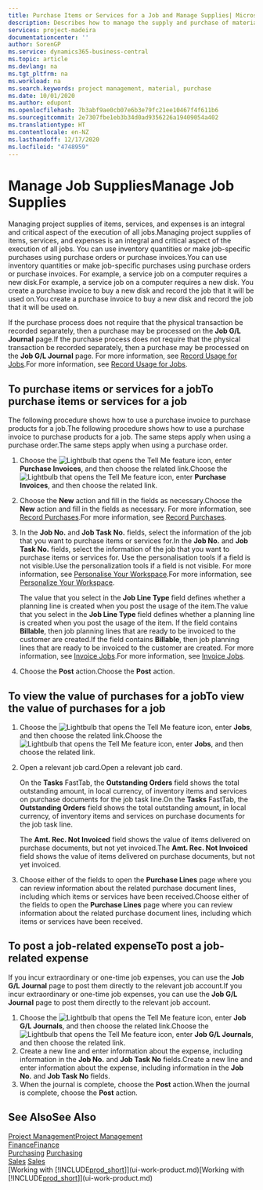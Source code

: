 ```yaml
---
title: Purchase Items or Services for a Job and Manage Supplies| Microsoft Docs
description: Describes how to manage the supply and purchase of material and services to jobs.
services: project-madeira
documentationcenter: ''
author: SorenGP
ms.service: dynamics365-business-central
ms.topic: article
ms.devlang: na
ms.tgt_pltfrm: na
ms.workload: na
ms.search.keywords: project management, material, purchase
ms.date: 10/01/2020
ms.author: edupont
ms.openlocfilehash: 7b3abf9ae0cb07e6b3e79fc21ee10467f4f611b6
ms.sourcegitcommit: 2e7307fbe1eb3b34d0ad9356226a19409054a402
ms.translationtype: HT
ms.contentlocale: en-NZ
ms.lasthandoff: 12/17/2020
ms.locfileid: "4748959"
---
```

# <a name="manage-job-supplies"></a><span data-ttu-id="9b028-103">Manage Job Supplies</span><span class="sxs-lookup"><span data-stu-id="9b028-103">Manage Job Supplies</span></span>
<span data-ttu-id="9b028-104">Managing project supplies of items, services, and expenses is an integral and critical aspect of the execution of all jobs.</span><span class="sxs-lookup"><span data-stu-id="9b028-104">Managing project supplies of items, services, and expenses is an integral and critical aspect of the execution of all jobs.</span></span> <span data-ttu-id="9b028-105">You can use inventory quantities or make job-specific purchases using purchase orders or purchase invoices.</span><span class="sxs-lookup"><span data-stu-id="9b028-105">You can use inventory quantities or make job-specific purchases using purchase orders or purchase invoices.</span></span> <span data-ttu-id="9b028-106">For example, a service job on a computer requires a new disk.</span><span class="sxs-lookup"><span data-stu-id="9b028-106">For example, a service job on a computer requires a new disk.</span></span> <span data-ttu-id="9b028-107">You create a purchase invoice to buy a new disk and record the job that it will be used on.</span><span class="sxs-lookup"><span data-stu-id="9b028-107">You create a purchase invoice to buy a new disk and record the job that it will be used on.</span></span>

<span data-ttu-id="9b028-108">If the purchase process does not require that the physical transaction be recorded separately, then a purchase may be processed on the **Job G/L Journal** page.</span><span class="sxs-lookup"><span data-stu-id="9b028-108">If the purchase process does not require that the physical transaction be recorded separately, then a purchase may be processed on the **Job G/L Journal** page.</span></span> <span data-ttu-id="9b028-109">For more information, see [Record Usage for Jobs](projects-how-record-job-usage.md).</span><span class="sxs-lookup"><span data-stu-id="9b028-109">For more information, see [Record Usage for Jobs](projects-how-record-job-usage.md).</span></span>

## <a name="to-purchase-items-or-services-for-a-job"></a><span data-ttu-id="9b028-110">To purchase items or services for a job</span><span class="sxs-lookup"><span data-stu-id="9b028-110">To purchase items or services for a job</span></span>
<span data-ttu-id="9b028-111">The following procedure shows how to use a purchase invoice to purchase products for a job.</span><span class="sxs-lookup"><span data-stu-id="9b028-111">The following procedure shows how to use a purchase invoice to purchase products for a job.</span></span> <span data-ttu-id="9b028-112">The same steps apply when using a purchase order.</span><span class="sxs-lookup"><span data-stu-id="9b028-112">The same steps apply when using a purchase order.</span></span>  

1. <span data-ttu-id="9b028-113">Choose the ![Lightbulb that opens the Tell Me feature](media/ui-search/search_small.png "Tell me what you want to do") icon, enter **Purchase Invoices**, and then choose the related link.</span><span class="sxs-lookup"><span data-stu-id="9b028-113">Choose the ![Lightbulb that opens the Tell Me feature](media/ui-search/search_small.png "Tell me what you want to do") icon, enter **Purchase Invoices**, and then choose the related link.</span></span>  
2. <span data-ttu-id="9b028-114">Choose the **New** action and fill in the fields as necessary.</span><span class="sxs-lookup"><span data-stu-id="9b028-114">Choose the **New** action and fill in the fields as necessary.</span></span> <span data-ttu-id="9b028-115">For more information, see [Record Purchases](purchasing-how-record-purchases.md).</span><span class="sxs-lookup"><span data-stu-id="9b028-115">For more information, see [Record Purchases](purchasing-how-record-purchases.md).</span></span>
3. <span data-ttu-id="9b028-116">In the **Job No.** and **Job Task No.** fields, select the information of the job that you want to purchase items or services for.</span><span class="sxs-lookup"><span data-stu-id="9b028-116">In the **Job No.** and **Job Task No.** fields, select the information of the job that you want to purchase items or services for.</span></span> <span data-ttu-id="9b028-117">Use the personalisation tools if a field is not visible.</span><span class="sxs-lookup"><span data-stu-id="9b028-117">Use the personalization tools if a field is not visible.</span></span> <span data-ttu-id="9b028-118">For more information, see [Personalise Your Workspace](ui-personalization-user.md).</span><span class="sxs-lookup"><span data-stu-id="9b028-118">For more information, see [Personalize Your Workspace](ui-personalization-user.md).</span></span>

    <span data-ttu-id="9b028-119">The value that you select in the **Job Line Type** field defines whether a planning line is created when you post the usage of the item.</span><span class="sxs-lookup"><span data-stu-id="9b028-119">The value that you select in the **Job Line Type** field defines whether a planning line is created when you post the usage of the item.</span></span> <span data-ttu-id="9b028-120">If the field contains **Billable**, then job planning lines that are ready to be invoiced to the customer are created.</span><span class="sxs-lookup"><span data-stu-id="9b028-120">If the field contains **Billable**, then job planning lines that are ready to be invoiced to the customer are created.</span></span> <span data-ttu-id="9b028-121">For more information, see [Invoice Jobs](projects-how-invoice-jobs.md).</span><span class="sxs-lookup"><span data-stu-id="9b028-121">For more information, see [Invoice Jobs](projects-how-invoice-jobs.md).</span></span>
4. <span data-ttu-id="9b028-122">Choose the **Post** action.</span><span class="sxs-lookup"><span data-stu-id="9b028-122">Choose the **Post** action.</span></span>

## <a name="to-view-the-value-of-purchases-for-a-job"></a><span data-ttu-id="9b028-123">To view the value of purchases for a job</span><span class="sxs-lookup"><span data-stu-id="9b028-123">To view the value of purchases for a job</span></span>
1. <span data-ttu-id="9b028-124">Choose the ![Lightbulb that opens the Tell Me feature](media/ui-search/search_small.png "Tell me what you want to do") icon, enter **Jobs**, and then choose the related link.</span><span class="sxs-lookup"><span data-stu-id="9b028-124">Choose the ![Lightbulb that opens the Tell Me feature](media/ui-search/search_small.png "Tell me what you want to do") icon, enter **Jobs**, and then choose the related link.</span></span>
2. <span data-ttu-id="9b028-125">Open a relevant job card.</span><span class="sxs-lookup"><span data-stu-id="9b028-125">Open a relevant job card.</span></span>

    <span data-ttu-id="9b028-126">On the **Tasks** FastTab, the **Outstanding Orders** field shows the total outstanding amount, in local currency, of inventory items and services on purchase documents for the job task line.</span><span class="sxs-lookup"><span data-stu-id="9b028-126">On the **Tasks** FastTab, the **Outstanding Orders** field shows the total outstanding amount, in local currency, of inventory items and services on purchase documents for the job task line.</span></span>  

    <span data-ttu-id="9b028-127">The **Amt. Rec. Not Invoiced** field shows the value of items delivered on purchase documents, but not yet invoiced.</span><span class="sxs-lookup"><span data-stu-id="9b028-127">The **Amt. Rec. Not Invoiced** field shows the value of items delivered on purchase documents, but not yet invoiced.</span></span>  
3. <span data-ttu-id="9b028-128">Choose either of the fields to open the **Purchase Lines** page where you can review information about the related purchase document lines, including which items or services have been received.</span><span class="sxs-lookup"><span data-stu-id="9b028-128">Choose either of the fields to open the **Purchase Lines** page where you can review information about the related purchase document lines, including which items or services have been received.</span></span>

## <a name="to-post-a-job-related-expense"></a><span data-ttu-id="9b028-129">To post a job-related expense</span><span class="sxs-lookup"><span data-stu-id="9b028-129">To post a job-related expense</span></span>
<span data-ttu-id="9b028-130">If you incur extraordinary or one-time job expenses, you can use the **Job G/L Journal** page to post them directly to the relevant job account.</span><span class="sxs-lookup"><span data-stu-id="9b028-130">If you incur extraordinary or one-time job expenses, you can use the **Job G/L Journal** page to post them directly to the relevant job account.</span></span>

1. <span data-ttu-id="9b028-131">Choose the ![Lightbulb that opens the Tell Me feature](media/ui-search/search_small.png "Tell me what you want to do") icon, enter **Job G/L Journals**, and then choose the related link.</span><span class="sxs-lookup"><span data-stu-id="9b028-131">Choose the ![Lightbulb that opens the Tell Me feature](media/ui-search/search_small.png "Tell me what you want to do") icon, enter **Job G/L Journals**, and then choose the related link.</span></span>  
2. <span data-ttu-id="9b028-132">Create a new line and enter information about the expense, including information in the **Job No.** and **Job Task No** fields.</span><span class="sxs-lookup"><span data-stu-id="9b028-132">Create a new line and enter information about the expense, including information in the **Job No.** and **Job Task No** fields.</span></span>  
3. <span data-ttu-id="9b028-133">When the journal is complete, choose the **Post** action.</span><span class="sxs-lookup"><span data-stu-id="9b028-133">When the journal is complete, choose the **Post** action.</span></span>

## <a name="see-also"></a><span data-ttu-id="9b028-134">See Also</span><span class="sxs-lookup"><span data-stu-id="9b028-134">See Also</span></span>
[<span data-ttu-id="9b028-135">Project Management</span><span class="sxs-lookup"><span data-stu-id="9b028-135">Project Management</span></span>](projects-manage-projects.md)  
[<span data-ttu-id="9b028-136">Finance</span><span class="sxs-lookup"><span data-stu-id="9b028-136">Finance</span></span>](finance.md)  
<span data-ttu-id="9b028-137">[Purchasing](purchasing-manage-purchasing.md)       </span><span class="sxs-lookup"><span data-stu-id="9b028-137">[Purchasing](purchasing-manage-purchasing.md)       </span></span>  
<span data-ttu-id="9b028-138">[Sales](sales-manage-sales.md)    </span><span class="sxs-lookup"><span data-stu-id="9b028-138">[Sales](sales-manage-sales.md)    </span></span>  
<span data-ttu-id="9b028-139">[Working with [!INCLUDE[prod_short](includes/prod_short.md)]](ui-work-product.md)</span><span class="sxs-lookup"><span data-stu-id="9b028-139">[Working with [!INCLUDE[prod_short](includes/prod_short.md)]](ui-work-product.md)</span></span>  
